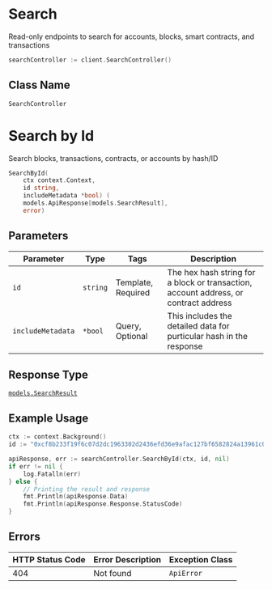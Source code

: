 # Search

Read-only endpoints to search for accounts, blocks, smart contracts, and transactions

```go
searchController := client.SearchController()
```

## Class Name

`SearchController`

# Search by Id

Search blocks, transactions, contracts, or accounts by hash/ID

```go
SearchById(
    ctx context.Context,
    id string,
    includeMetadata *bool) (
    models.ApiResponse[models.SearchResult],
    error)
```

## Parameters

| Parameter         | Type     | Tags               | Description                                                                          |
| ----------------- | -------- | ------------------ | ------------------------------------------------------------------------------------ |
| `id`              | `string` | Template, Required | The hex hash string for a block or transaction, account address, or contract address |
| `includeMetadata` | `*bool`  | Query, Optional    | This includes the detailed data for purticular hash in the response                  |

## Response Type

[`models.SearchResult`](../../doc/models/search-result.md)

## Example Usage

```go
ctx := context.Background()
id := "0xcf8b233f19f6c07d2dc1963302d2436efd36e9afac127bf6582824a13961c06d"

apiResponse, err := searchController.SearchById(ctx, id, nil)
if err != nil {
    log.Fatalln(err)
} else {
    // Printing the result and response
    fmt.Println(apiResponse.Data)
    fmt.Println(apiResponse.Response.StatusCode)
}
```

## Errors

| HTTP Status Code | Error Description | Exception Class |
| ---------------- | ----------------- | --------------- |
| 404              | Not found         | `ApiError`      |
